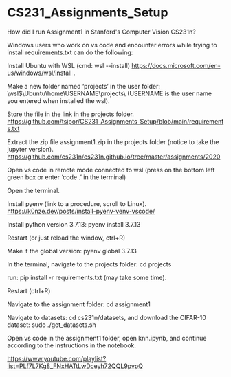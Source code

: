 # CS231_Assignments_Setup

How did I run Assignment1 in Stanford's Computer Vision CS231n? 

Windows users who work on vs code and encounter errors while trying to install requirements.txt can do the following:

Install Ubuntu with WSL (cmd: wsl --install)
https://docs.microsoft.com/en-us/windows/wsl/install .

Make a new folder named ‘projects’ in the user folder: \\wsl$\Ubuntu\home\USERNAME\projects\ (USERNAME is the user name you entered when installed the wsl).

Store the file in the link in the projects folder.
https://github.com/tsipor/CS231_Assignments_Setup/blob/main/requirements.txt

Extract the zip file assignment1.zip in the projects folder (notice to take the jupyter version).
https://github.com/cs231n/cs231n.github.io/tree/master/assignments/2020

Open vs code in remote mode connected to wsl (press on the bottom left green box or enter ‘code .’ in the terminal)

Open the terminal.

Install pyenv (link to a procedure, scroll to Linux).
https://k0nze.dev/posts/install-pyenv-venv-vscode/

Install python version 3.7.13: pyenv install 3.7.13

Restart (or just reload the window, ctrl+R)

Make it the global version: pyenv global 3.7.13

In the terminal, navigate to the projects folder: cd projects

run: pip install -r requirements.txt (may take some time). 

Restart (ctrl+R) 

Navigate to the assignment folder: cd assignment1

Navigate to datasets: cd cs231n/datasets, and download the CIFAR-10 dataset: sudo ./get_datasets.sh 

Open vs code in the assignment1 folder, open knn.ipynb, and continue according to the instructions in the notebook.

https://www.youtube.com/playlist?list=PLf7L7Kg8_FNxHATtLwDceyh72QQL9pvpQ






